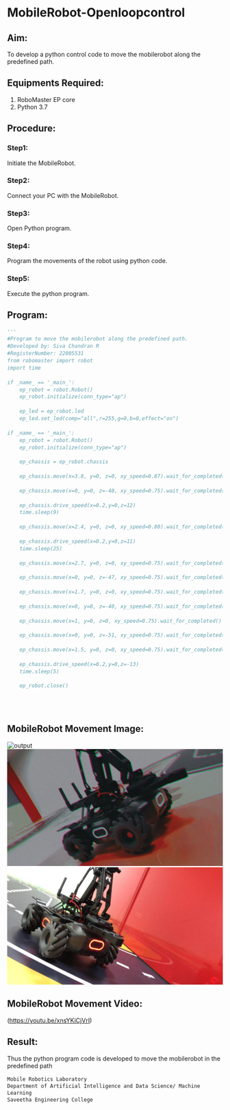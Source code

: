 # MobileRobot-Openloopcontrol
## Aim:

To develop a python control code to move the mobilerobot along the predefined path.

## Equipments Required:
1. RoboMaster EP core
2. Python 3.7

## Procedure:

### Step1:
Initiate the MobileRobot.

### Step2:
Connect your PC with the MobileRobot.

### Step3:
Open Python program.

### Step4:
Program the movements of the robot using python code.

### Step5:
Execute the python program.

## Program:
```python
'''
#Program to move the mobilerobot along the predefined path.
#Developed by: Siva Chandran R
#RegisterNumber: 22005531
from robomaster import robot
import time

if _name_ == '_main_':
    ep_robot = robot.Robot()
    ep_robot.initialize(conn_type="ap")

    ep_led = ep_robot.led
    ep_led.set_led(comp="all",r=255,g=0,b=0,effect="on")

if _name_ == '_main_':
    ep_robot = robot.Robot()
    ep_robot.initialize(conn_type="ap")

    ep_chassis = ep_robot.chassis

    ep_chassis.move(x=3.8, y=0, z=0, xy_speed=0.87).wait_for_completed()

    ep_chassis.move(x=0, y=0, z=-40, xy_speed=0.75).wait_for_completed()

    ep_chassis.drive_speed(x=0.2,y=0,z=12)
    time.sleep(9)

    ep_chassis.move(x=2.4, y=0, z=0, xy_speed=0.80).wait_for_completed()

    ep_chassis.drive_speed(x=0.2,y=0,z=11)
    time.sleep(25)

    ep_chassis.move(x=2.7, y=0, z=0, xy_speed=0.75).wait_for_completed()

    ep_chassis.move(x=0, y=0, z=-47, xy_speed=0.75).wait_for_completed()

    ep_chassis.move(x=1.7, y=0, z=0, xy_speed=0.75).wait_for_completed()

    ep_chassis.move(x=0, y=0, z=-40, xy_speed=0.75).wait_for_completed()

    ep_chassis.move(x=1, y=0, z=0, xy_speed=0.75).wait_for_completed()

    ep_chassis.move(x=0, y=0, z=-51, xy_speed=0.75).wait_for_completed()

    ep_chassis.move(x=1.5, y=0, z=0, xy_speed=0.75).wait_for_completed()

    ep_chassis.drive_speed(x=0.2,y=0,z=-13)
    time.sleep(5)
    
    ep_robot.close()
    
    
     
```
## MobileRobot Movement Image:
![output](./img/robomaster.png)
![output](./img/index.jpeg)
![output](./img/index1.jpeg)

## MobileRobot Movement Video:

(https://youtu.be/xnsYKiCjVrI)

## Result:
Thus the python program code is developed to move the mobilerobot in the predefined path

```
Mobile Robotics Laboratory
Department of Artificial Intelligence and Data Science/ Machine Learning
Saveetha Engineering College
```
